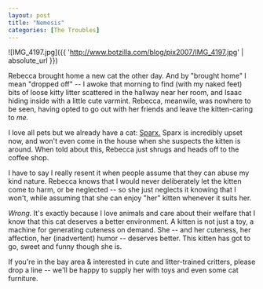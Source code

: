 ```yaml
---
layout: post
title: "Nemesis"
categories: [The Troubles]
---
```



![IMG_4197.jpg]({{ 'http://www.botzilla.com/blog/pix2007/IMG_4197.jpg' | absolute_url }})


Rebecca brought home a new cat the other day. And by "brought home" I mean "dropped off" -- I awoke that morning to find (with my naked feet) bits of loose kitty litter scattered in the hallway near her room, and Isaac hiding inside with a little cute varmint. Rebecca, meanwile, was nowhere to be seen, having opted to go out with her friends and leave the kitten-caring to <i>me.</i>

I love all pets but we already have a cat: <a href="http://www.catster.com/cats/63014">Sparx.</a> Sparx is incredibly upset now, and won't even come in the house when she suspects the kitten is around. When told about this, Rebecca just shrugs and heads off to the coffee shop.

I have to say I really resent it when people assume that they can abuse my kind nature. Rebecca knows that  I would never deliberately let the kitten come to harm, or be neglected -- so she just neglects it knowing that I won't, while assuming that she can enjoy "her" kitten whenever it suits her. 

<i>Wrong.</i> It's exactly because I love animals and care about their welfare that I know that this cat deserves a better environment. A kitten is not just a toy, a machine for generating cuteness on demand. She -- and her cuteness, her affection, her (inadvertent) humor -- deserves better. This kitten has got to go, sweet and funny though she is.

If you're in the bay area & interested in cute and litter-trained critters, please drop a line -- we'll be happy to supply her with toys and even some cat furniture.
